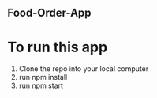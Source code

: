 ## Food-Order-App
# To run this app
1. Clone the repo into your local computer
2. run npm install
3. run npm start
